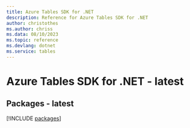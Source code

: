 ```yaml
---
title: Azure Tables SDK for .NET
description: Reference for Azure Tables SDK for .NET
author: christothes
ms.author: chriss
ms.data: 08/10/2023
ms.topic: reference
ms.devlang: dotnet
ms.service: tables
---
```

# Azure Tables SDK for .NET - latest
## Packages - latest
[!INCLUDE [packages](tables-index.md)]